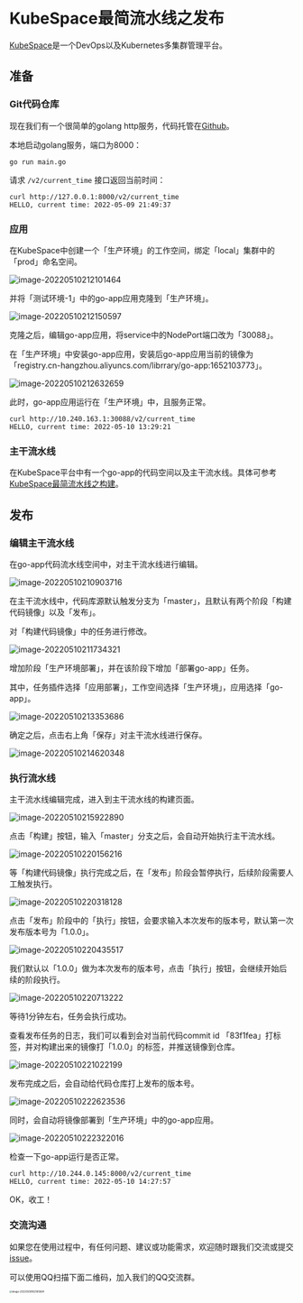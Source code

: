 # KubeSpace最简流水线之发布

[KubeSpace](https://kubespace.cn)是一个DevOps以及Kubernetes多集群管理平台。

## 准备

### Git代码仓库

现在我们有一个很简单的golang http服务，代码托管在[Github](https://github.com/lzeen/go-app)。

本地启动golang服务，端口为8000：

```
go run main.go
```

请求 `/v2/current_time` 接口返回当前时间：

```
curl http://127.0.0.1:8000/v2/current_time
HELLO, current time: 2022-05-09 21:49:37
```

### 应用

在KubeSpace中创建一个「生产环境」的工作空间，绑定「local」集群中的「prod」命名空间。

![image-20220510212101464](images/release_add_prod_workspace.png)

并将「测试环境-1」中的go-app应用克隆到「生产环境」。

![image-20220510212150597](images/release_clone.png)

克隆之后，编辑go-app应用，将service中的NodePort端口改为「30088」。

在「生产环境」中安装go-app应用，安装后go-app应用当前的镜像为「registry.cn-hangzhou.aliyuncs.com/librrary/go-app:1652103773」。

![image-20220510212632659](images/release_prod_app.png)

此时，go-app应用运行在「生产环境」中，且服务正常。

```
curl http://10.240.163.1:30088/v2/current_time
HELLO, current time: 2022-05-10 13:29:21
```

### 主干流水线

在KubeSpace平台中有一个go-app的代码空间以及主干流水线。具体可参考[KubeSpace最简流水线之构建]()。

## 发布

### 编辑主干流水线

在go-app代码流水线空间中，对主干流水线进行编辑。

![image-20220510210903716](images/release_edit_list.png)

在主干流水线中，代码库源默认触发分支为「master」，且默认有两个阶段「构建代码镜像」以及「发布」。

对「构建代码镜像」中的任务进行修改。

![image-20220510211734321](images/release_edit_job.png)

增加阶段「生产环境部署」，并在该阶段下增加「部署go-app」任务。

其中，任务插件选择「应用部署」，工作空间选择「生产环境」，应用选择「go-app」。

![image-20220510213353686](images/release_deploy_app.png)

确定之后，点击右上角「保存」对主干流水线进行保存。

![image-20220510214620348](images/release_save_pipeline.png)

### 执行流水线

主干流水线编辑完成，进入到主干流水线的构建页面。

![image-20220510215922890](images/release_build_list.png)

点击「构建」按钮，输入「master」分支之后，会自动开始执行主干流水线。

![image-20220510220156216](images/release_build_exec.png)

等「构建代码镜像」执行完成之后，在「发布」阶段会暂停执行，后续阶段需要人工触发执行。

![image-20220510220318128](images/release_pause.png)

点击「发布」阶段中的「执行」按钮，会要求输入本次发布的版本号，默认第一次发布版本号为「1.0.0」。

![image-20220510220435517](images/release_version.png)

我们默认以「1.0.0」做为本次发布的版本号，点击「执行」按钮，会继续开始后续的阶段执行。

![image-20220510220713222](images/release_continue.png)

等待1分钟左右，任务会执行成功。

查看发布任务的日志，我们可以看到会对当前代码commit id 「83f1fea」打标签，并对构建出来的镜像打「1.0.0」的标签，并推送镜像到仓库。

![image-20220510221022199](images/release_log.png)

发布完成之后，会自动给代码仓库打上发布的版本号。

![image-20220510222623536](images/release_tag.png)

同时，会自动将镜像部署到「生产环境」中的go-app应用。

![image-20220510222322016](images/release_app_detail.png)

检查一下go-app运行是否正常。

```
curl http://10.244.0.145:8000/v2/current_time
HELLO, current time: 2022-05-10 14:27:57
```

OK，收工！

### 交流沟通

如果您在使用过程中，有任何问题、建议或功能需求，欢迎随时跟我们交流或提交[issue](https://github.com/kubespace/kubespace/issues)。

可以使用QQ扫描下面二维码，加入我们的QQ交流群。

<img src="/docs/images/qq-qrcode.png" alt="image-20220508162905664" style="zoom:30%;" />
